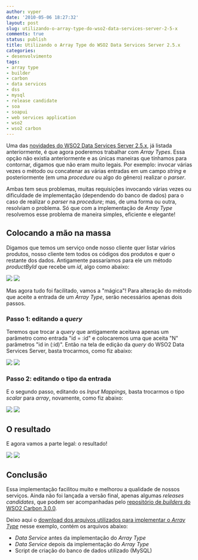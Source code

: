 ```yaml
---
author: vyper
date: '2010-05-06 18:27:32'
layout: post
slug: utilizando-o-array-type-do-wso2-data-services-server-2-5-x
comments: true
status: publish
title: Utilizando o Array Type do WSO2 Data Services Server 2.5.x
categories:
- desenvolvimento
tags:
- array type
- builder
- carbon
- data services
- dss
- mysql
- release candidate
- soa
- soapui
- web services application
- wso2
- wso2 carbon
---
```


Uma das [novidades do WSO2 Data Services Server 2.5.x](/2010/04/novidades-do-proximo-wso2-data-services-server-2-5-x/), já listada anteriormente, é que
agora poderemos trabalhar com _Array Types_. Essa opção não existia
anteriormente e as únicas maneiras que tínhamos para contornar, digamos que
não eram muito legais. Por exemplo: invocar várias vezes o método ou
concatenar as várias entradas em um campo _string_ e posteriormente (em uma
_procedure_ ou algo do gênero) realizar o _parser_.

Ambas tem seus problemas, muitas requisições invocando várias vezes ou
dificuldade de implementação (dependendo do banco de dados) para o caso de
realizar o _parser_ na _procedure_; mas, de uma forma ou outra, resolviam o
problema. Só que com a implementação de _Array Type_ resolvemos esse problema
de maneira simples, eficiente e elegante!

## Colocando a mão na massa

Digamos que temos um serviço onde nosso cliente quer listar vários produtos,
nosso cliente tem todos os códigos dos produtos e quer o restante dos dados.
Antigamente passaríamos para ele um método _productById_ que recebe um _id_,
algo como abaixo:

[![](http://www.mcorp.com.br/wp-content/uploads/2010/05/try-it-method-productById-without-array-type-150x150.png)](http://www.mcorp.com.br/wp-content/uploads/2010/05/try-it-method-productById-without-array-type.png)
[![](http://www.mcorp.com.br/wp-content/uploads/2010/05/soap-ui-method-productById-without-array-type-150x150.png)](http://www.mcorp.com.br/wp-content/uploads/2010/05/soap-ui-method-productById-without-array-type.png)

Mas agora tudo foi facilitado, vamos a "mágica"! Para alteração do método que
aceite a entrada de um _Array Type_, serão necessários apenas dois passos.

### Passo 1: editando a _query_

Teremos que trocar a _query_ que antigamente aceitava apenas um parâmetro como
entrada "id = :id" e colocaremos uma que aceita "N" parâmetros "id in (:id)".
Então na tela de edição da _query_ do WSO2 Data Services Server, basta
trocarmos, como fiz abaixo:

[![](http://www.mcorp.com.br/wp-content/uploads/2010/05/query-without-array-150x150.png)](http://www.mcorp.com.br/wp-content/uploads/2010/05/query-without-array.png) [![](http://www.mcorp.com.br/wp-content/uploads/2010/05/query-with-array-150x150.png)](http://www.mcorp.com.br/wp-content/uploads/2010/05/query-with-array.png)


### Passo 2: editando o tipo da entrada

E o segundo passo, editando os _Input Mappings,_ basta trocarmos o tipo
_scalar_ para _array_, novamente, como fiz abaixo:

[![](http://www.mcorp.com.br/wp-content/uploads/2010/05/input-scalar-150x150.png)](http://www.mcorp.com.br/wp-content/uploads/2010/05/input-scalar.png) [![](http://www.mcorp.com.br/wp-content/uploads/2010/05/input-array-150x150.png)](http://www.mcorp.com.br/wp-content/uploads/2010/05/input-array.png)

  

## O resultado

E agora vamos a parte legal: o resultado!

[![](http://www.mcorp.com.br/wp-content/uploads/2010/05/try-it-method-productById-with-array-type-150x150.png)](http://www.mcorp.com.br/wp-content/uploads/2010/05/try-it-method-productById-with-array-type.png)
[![](http://www.mcorp.com.br/wp-content/uploads/2010/05/soap-ui-method-productById-with-array-type-150x150.png)](http://www.mcorp.com.br/wp-content/uploads/2010/05/soap-ui-method-productById-with-array-type.png)

  

## Conclusão

Essa implementação facilitou muito e melhorou a qualidade de nossos serviços.
Ainda não foi lançada a versão final, apenas algumas _releases candidates_,
que podem ser acompanhadas pelo [repositório de _builders_ do WSO2 Carbon 3.0.0](http://builder.wso2.org/~carbon/releases/carbon/3.0.0/).

Deixo aqui o [download dos arquivos utilizados para implementar o _Array Type_](http://www.mcorp.com.br/wp-content/uploads/2010/05/wso2tutorial-array-type.zip) nesse exemplo, contém os arquivos abaixo:

  * _Data Service_ antes da implementação do _Array Type_
  * _Data Service_ depois da implementação do _Array Type_
  * Script de criação do banco de dados utilizado (MySQL)

